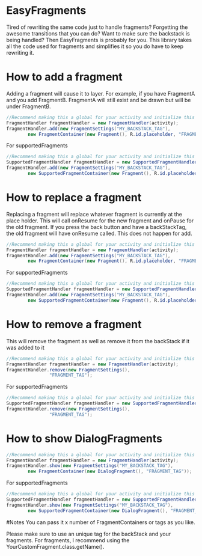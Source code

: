 # EasyFragments
Tired of rewriting the same code just to handle fragments? Forgetting the awesome transitions that you can do? Want to make sure the backstack is being handled? Then EasyFragments is probably for you. This library takes all the code used for fragments and simplifies it so you do have to keep rewriting it.


# How to add a fragment
Adding a fragment will cause it to layer. For example, if you have FragmentA and you add FragmentB. FragmentA will still exist and be drawn but will be under FragmentB.
```java
//Recommend making this a global for your activity and initialize this in onCreate()
FragmentHandler fragmentHandler = new FragmentHandler(activity);
fragmentHandler.add(new FragmentSettings("MY_BACKSTACK_TAG"),
		new FragmentContainer(new Fragment(), R.id.placeholder, "FRAGMENT_TAG"));
```

For supportedFragments
```java
//Recommend making this a global for your activity and initialize this in onCreate()
SupportedFragmentHandler fragmentHandler = new SupportedFragmentHandler(fragmentActivity);
fragmentHandler.add(new FragmentSettings("MY_BACKSTACK_TAG"),
		new SupportedFragmentContainer(new Fragment(), R.id.placeholder, "FRAGMENT_TAG"));
```

# How to replace a fragment
Replacing a fragment will replace whatever fragment is currently at the place holder. This will call onResume for the new fragment and onPause for the old fragment. If you press the back button and have a backStackTag, the old fragment will have onResume called. This does not happen for add.
```java
//Recommend making this a global for your activity and initialize this in onCreate()
FragmentHandler fragmentHandler = new FragmentHandler(activity);
fragmentHandler.add(new FragmentSettings("MY_BACKSTACK_TAG"),
		new FragmentContainer(new Fragment(), R.id.placeholder, "FRAGMENT_TAG"));
```

For supportedFragments
```java
//Recommend making this a global for your activity and initialize this in onCreate()
SupportedFragmentHandler fragmentHandler = new SupportedFragmentHandler(fragmentActivity);
fragmentHandler.add(new FragmentSettings("MY_BACKSTACK_TAG"),
		new SupportedFragmentContainer(new Fragment(), R.id.placeholder, "FRAGMENT_TAG"));
```

# How to remove a fragment
This will remove the fragment as well as remove it from the backStack if it was added to it
```java
//Recommend making this a global for your activity and initialize this in onCreate()
FragmentHandler fragmentHandler = new FragmentHandler(activity);
fragmentHandler.remove(new FragmentSettings(),
                "FRAGMENT_TAG");
```

For supportedFragments
```java
//Recommend making this a global for your activity and initialize this in onCreate()
SupportedFragmentHandler fragmentHandler = new SupportedFragmentHandler(fragmentActivity);
fragmentHandler.remove(new FragmentSettings(),
                "FRAGMENT_TAG");
```

# How to show DialogFragments
```java
//Recommend making this a global for your activity and initialize this in onCreate()
FragmentHandler fragmentHandler = new FragmentHandler(activity);
fragmentHandler.show(new FragmentSettings("MY_BACKSTACK_TAG"),
		new FragmentContainer(new DialogFragment(), "FRAGMENT_TAG"));
```

For supportedFragments
```java
//Recommend making this a global for your activity and initialize this in onCreate()
SupportedFragmentHandler fragmentHandler = new SupportedFragmentHandler(fragmentActivity);
fragmentHandler.show(new FragmentSettings("MY_BACKSTACK_TAG"),
		new SupportedFragmentContainer(new DialogFragment(), "FRAGMENT_TAG"));
```

#Notes
You can pass it x number of FragmentContainers or tags as you like. 

Please make sure to use an unique tag for the backStack and your fragments. For fragments, I recommend using the YourCustomFragment.class.getName().
